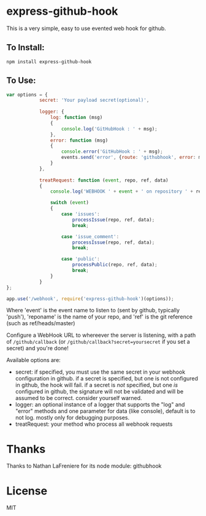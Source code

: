express-github-hook
===================

This is a very simple, easy to use evented web hook for github.


To Install:
-----------
```
npm install express-github-hook
```

To Use:
-------

```javascript
var options = {
            secret: 'Your payload secret(optional)',
			
            logger: {
                log: function (msg)
                {
                    console.log('GitHubHook : ' + msg);
                },
                error: function (msg)
                {
                    console.error('GitHubHook : ' + msg);
                    events.send('error', {route: 'githubhook', error: msg});
                }
            },
			
            treatRequest: function (event, repo, ref, data)
            {
                console.log('WEBHOOK ' + event + ' on repository ' + repo + ', action: ' + data.action);

                switch (event)
                {
                    case 'issues':
                        processIssue(repo, ref, data);
                        break;

                    case 'issue_comment':
                        processIssue(repo, ref, data);
                        break;

                    case 'public':
                        processPublic(repo, ref, data);
                        break;
                }
            }
};

app.use('/webhook', require('express-github-hook')(options));
```

Where 'event' is the event name to listen to (sent by github, typically 'push'), 'reponame' is the name of your repo, and 'ref' is the git reference (such as ref/heads/master)

Configure a WebHook URL to whereever the server is listening, with a path of ```/github/callback``` (or ```/github/callback?secret=yoursecret``` if you set a secret) and you're done!

Available options are:

* secret: if specified, you must use the same secret in your webhook configuration in github. if a secret is specified, but one is not configured in github, the hook will fail. if a secret is *not* specified, but one *is* configured in github, the signature will not be validated and will be assumed to be correct. consider yourself warned.
* logger: an optional instance of a logger that supports the "log" and "error" methods and one parameter for data (like console), default is to not log. mostly only for debugging purposes.
* treatRequest: your method who process all webhook requests


Thanks
=======
Thanks to Nathan LaFreniere for its node module: githubhook

License
=======

MIT
